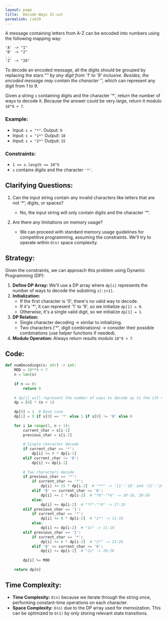 ```yaml
---
layout: page
title:  Decode Ways II-out
permalink: /s639
---
```

A message containing letters from A-Z can be encoded into numbers using the following mapping way:
```
'A' -> "1"
'B' -> "2"
...
'Z' -> "26"
```
To decode an encoded message, all the digits should be grouped by replacing the stars "*" by any digit from '1' to '9' inclusive. Besides, the encoded message may contain the character '*', which can represent any digit from 1 to 9.

Given a string `s` containing digits and the character '*', return the number of ways to decode it. Because the answer could be very large, return it modulo `10^9 + 7`.

### Example:
- Input: `s = "*"`. Output: `9`
- Input: `s = "1*"` Output: `18`
- Input: `s = "2*"` Output: `15`

### Constraints:
- `1 <= s.length <= 10^5`
- `s` contains digits and the character `'*'`.

## Clarifying Questions:
1. Can the input string contain any invalid characters like letters that are not '*', digits, or spaces?
    - No, the input string will only contain digits and the character '*'.
  
2. Are there any limitations on memory usage?
    - We can proceed with standard memory usage guidelines for competitive programming, assuming the constraints. We'll try to operate within `O(n)` space complexity.

## Strategy:
Given the constraints, we can approach this problem using Dynamic Programming (DP):
1. **Define DP Array:** We'll use a DP array where `dp[i]` represents the number of ways to decode the substring `s[:i+1]`.
2. **Initialization:** 
   - If the first character is '0', there's no valid way to decode.
   - If it's '*', it can represent '1' to '9', so we initialize `dp[1] = 9`.
   - Otherwise, it's a single valid digit, so we initialize `dp[1] = 1`.
3. **DP Relation:**
   - Single character decoding -> similar to initializing.
   - Two characters ('*', digit combinations) -> consider their possible combinations (use helper functions if needed).
4. **Modulo Operation:** Always return results modulo `10^9 + 7`.
   
## Code:
```python
def numDecodings(s: str) -> int:
    MOD = 10**9 + 7
    n = len(s)
    
    if n == 0: 
        return 0
    
    # dp[i] will represent the number of ways to decode up to the ith character (1-indexed)
    dp = [0] * (n + 1)
    
    dp[0] = 1  # Base case
    dp[1] = 9 if s[0] == '*' else 1 if s[0] != '0' else 0
    
    for i in range(2, n + 1):
        current_char = s[i-1]
        previous_char = s[i-2]
        
        # Single character decode
        if current_char == '*':
            dp[i] += 9 * dp[i-1]
        elif current_char != '0':
            dp[i] += dp[i-1]
        
        # Two characters decode
        if previous_char == '*':
            if current_char == '*':
                dp[i] += 15 * dp[i-2]  # "**" -> '11'-'19' and '21'-'26'
            elif '0' <= current_char <= '6':
                dp[i] += 2 * dp[i-2]  # "*0"-"*6" -> 10-16, 20-26
            else:
                dp[i] += dp[i-2]  # "*7"-"*9" -> 17-19
        elif previous_char == '1':
            if current_char == '*':
                dp[i] += 9 * dp[i-2]  # "1*" -> 11-19
            else:
                dp[i] += dp[i-2]  # "1x" -> 11-19
        elif previous_char == '2':
            if current_char == '*':
                dp[i] += 6 * dp[i-2]  # "2*" -> 21-26
            elif '0' <= current_char <= '6':
                dp[i] += dp[i-2]  # "2x" -> 20-26
        
        dp[i] %= MOD
    
    return dp[n]
```

## Time Complexity:
- **Time Complexity:** `O(n)` because we iterate through the string once, performing constant-time operations on each character.
- **Space Complexity:** `O(n)` due to the DP array used for memoization. This can be optimized to `O(1)` by only storing relevant state transitions.